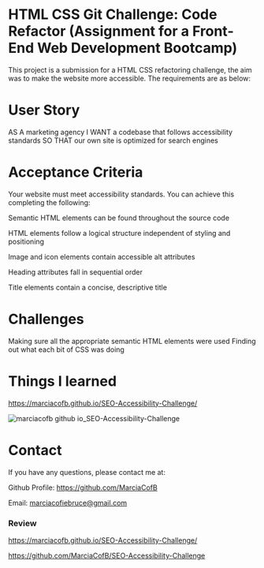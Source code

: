 # HTML CSS Git Challenge: Code Refactor (Assignment for a Front-End Web Development Bootcamp)

This project is a submission for a HTML CSS refactoring challenge, the aim was to make the website more accessible. The requirements are as below:


# User Story
AS A marketing agency
I WANT a codebase that follows accessibility standards
SO THAT our own site is optimized for search engines


# Acceptance Criteria
Your website must meet accessibility standards. You can achieve this completing the following:

Semantic HTML elements can be found throughout the source code

HTML elements follow a logical structure independent of styling and positioning

Image and icon elements contain accessible alt attributes

Heading attributes fall in sequential order

Title elements contain a concise, descriptive title


# Challenges 
Making sure all the appropriate semantic HTML elements were used
Finding out what each bit of CSS was doing
 
# Things I learned


https://marciacofb.github.io/SEO-Accessibility-Challenge/


![marciacofb github io_SEO-Accessibility-Challenge](https://user-images.githubusercontent.com/110351787/197876540-06a4b955-b083-447f-ac3f-d2368781b815.png)




 
# Contact

If you have any questions, please contact me at: 
 
  Github Profile: https://github.com/MarciaCofB 

  Email:  marciacofiebruce@gmail.com

  
  
 


### Review


https://marciacofb.github.io/SEO-Accessibility-Challenge/

https://github.com/MarciaCofB/SEO-Accessibility-Challenge
